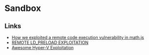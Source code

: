 # Sandbox

## Links

 - [How we exploited a remote code execution vulnerability in math.js](https://capacitorset.github.io/mathjs/)
 - [REMOTE LD_PRELOAD EXPLOITATION](https://www.elttam.com.au/blog/goahead/)
 - [Awesome Hyper-V Exploitation](https://github.com/shogunlab/awesome-hyper-v-exploitation)
